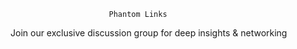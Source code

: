                           Phantom Links
                        
Join our exclusive discussion group for deep insights & networking
